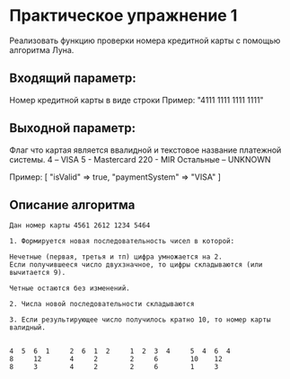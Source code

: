 # Практическое упражнение 1

Реализовать функцию проверки номера кредитной карты с помощью алгоритма Луна.


## Входящий параметр:
Номер кредитной карты в виде строки
Пример:
"4111 1111 1111 1111"

## Выходной параметр:
Флаг что картая является ввалидной и текстовое название платежной системы.
4 – VISA
5 - Mastercard
220 - MIR
Остальные – UNKNOWN

Пример:
[
  "isValid" => true, 
  "paymentSystem" => "VISA"
]


## Описание алгоритма




```
Дан номер карты 4561 2612 1234 5464

1. Формируется новая последовательность чисел в которой:

Нечетные (первая, третья и тп) цифра умножается на 2. 
Если получившееся число двухзначное, то цифры складываются (или вычитается 9).

Четные остаются без изменений. 

2. Числа новой последовательности складываются

3. Если результирующее число получилось кратно 10, то номер карты валидный.


4  5  6  1     2  6  1  2     1  2  3  4     5  4  6  4
8     12       4     2        2     6        10    12
8     3        4     2        2     6        1     3



```
